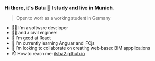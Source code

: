 ### Hi there, it's Batu 👋 I study and live in Munich.

> Open to work as a working student in Germany

- 👨‍💻 I'm a software developer
- 👷‍♂️ and a civil engineer
- 💪 I'm good at React
- 🌱 I’m currently learning Angular and IFCjs
- 👯 I’m looking to collaborate on creating web-based BIM appplications
- 📫 How to reach me: [itsba2.github.io](itsba2.github.io)


